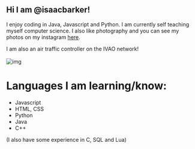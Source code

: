 ## Hi I am @isaacbarker!

I enjoy coding in Java, Javascript and Python. I am currently self teaching myself computer science. I also like photography and you can see my photos on my instagram [here](https://instagram.com/isaacbphotographer).

I am also an air traffic controller on the IVAO network! <br/><br/>
![img](http://status.ivao.aero/696484.png?dark=true)

# Languages I am learning/know: 
- Javascript
- HTML, CSS
- Python
- Java
- C++

(I also have some experience in C, SQL and Lua)

